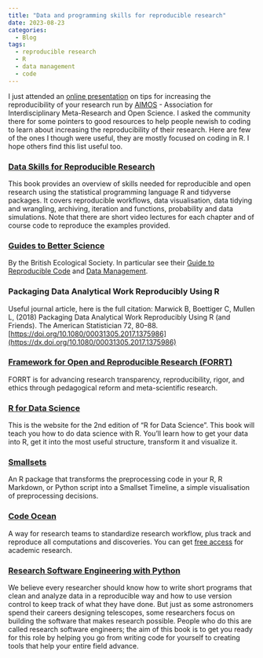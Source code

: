 ```yaml
---
title: "Data and programming skills for reproducible research"
date: 2023-08-23
categories:
  - Blog
tags:
  - reproducible research
  - R
  - data management
  - code
---
```


I just attended an [online presentation](https://www.eventbrite.com/e/aimos-tip-talk-tickets-677719295657) on tips for increasing the reproducibility of your research run by [AIMOS](https://aimos.community/) - Association for Interdisciplinary Meta-Research and Open Science. I asked the community there for some pointers to good resources to help people newish to coding to learn about increasing the reproducibility of their research. Here are few of the ones I though were useful, they are mostly focused on coding in R. I hope others find this list useful too.


### [Data Skills for Reproducible Research](https://psyteachr.github.io/reprores-v3)
This book provides an overview of skills needed for reproducible and open research using the statistical programming language R and tidyverse packages. It covers reproducible workflows, data visualisation, data tidying and wrangling, archiving, iteration and functions, probability and data simulations. Note that there are short video lectures for each chapter and of course code to reproduce the examples provided.

### [Guides to Better Science](https://www.britishecologicalsociety.org/publications/guides-to/)
By the British Ecological Society. In particular see their [Guide to Reproducible Code](https://www.britishecologicalsociety.org/wp-content/uploads/2019/06/BES-Guide-Reproducible-Code-2019.pdf) and [Data Management](https://www.britishecologicalsociety.org/wp-content/uploads/2019/06/BES-Guide-Data-Management-2019.pdf).


### Packaging Data Analytical Work Reproducibly Using R
Useful journal article, here is the full citation:
Marwick B, Boettiger C, Mullen L, (2018) Packaging Data Analytical Work Reproducibly Using R (and Friends). The American Statistician 72, 80–88. [https://doi.org/10.1080/00031305.2017.1375986](https://dx.doi.org/10.1080/00031305.2017.1375986)

### [Framework for Open and Reproducible Research (FORRT)](https://forrt.org/)
FORRT is for advancing research transparency, reproducibility, rigor, and ethics through pedagogical reform and meta-scientific research.


### [R for Data Science](https://r4ds.hadley.nz/)
This is the website for the 2nd edition of “R for Data Science”. This book will teach you how to do data science with R. You’ll learn how to get your data into R, get it into the most useful structure, transform it and visualize it.


### [Smallsets](https://lydialucchesi.github.io/smallsets/)
An R package that transforms the preprocessing code in your R, R Markdown, or Python script into a Smallset Timeline, a simple visualisation of preprocessing decisions.


### [Code Ocean](https://codeocean.com/)
A way for research teams to standardize research workflow, plus track and reproduce all computations and discoveries. You can get [free access](https://codeocean.com/solution/academia/) for academic research.

### [Research Software Engineering with Python](https://merely-useful.tech/py-rse/)
We believe every researcher should know how to write short programs that clean and analyze data in a reproducible way and how to use version control to keep track of what they have done. But just as some astronomers spend their careers designing telescopes, some researchers focus on building the software that makes research possible. People who do this are called research software engineers; the aim of this book is to get you ready for this role by helping you go from writing code for yourself to creating tools that help your entire field advance.
